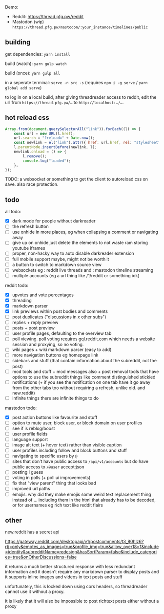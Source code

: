 Demo:

-   Reddit: https://thread.pfg.pw/reddit
-   Mastodon (wip) `https://thread.pfg.pw/mastodon/:your_instance/timelines/public`

## building

get dependencies: `yarn install`

build (watch): `yarn gulp watch`

build (once): `yarn gulp all`

in a seperate terminal: `serve -n src -s` (requires `npm i -g serve` / `yarn global add serve`)

to log in on a local build, after giving threadreader access to reddit, edit the url from `https://thread.pfg.pw/…` to `http://localhost:…/…`.

## hot reload css

```js
Array.from(document.querySelectorAll("link")).forEach((l) => {
    const url = new URL(l.href);
    url.search = "?reload=" + Date.now();
    const newlink = el("link").attr({ href: url.href, rel: "stylesheet" });
    l.parentNode.insertBefore(newlink, l);
    newlink.onload = () => {
        l.remove();
        console.log("loaded");
    };
});
```

TODO: a websocket or something to get the client to autoreload css on save. also race protection.

## todo

all todo:

-   [x] dark mode for people without darkreader
-   [ ] the refresh button
-   [ ] use onhide in more places, eg when collapsing a comment or navigating away
-   [ ] give up on onhide just delete the elements to not waste ram storing youtube iframes
-   [ ] proper, non-hacky way to auto disable darkreader extension
-   [ ] full mobile support maybe, might not be worth it
-   [ ] a button to switch to markdown source view
-   [ ] websockets eg : reddit live threads and : mastodon timeline streaming
-   [ ] multiple accounts (eg a url thing like /1/reddit or something idk)

reddit todo:

-   [x] upvotes and vote percentages
-   [x] threading
-   [x] markdown parser
-   [x] link previews within post bodies and comments
-   [ ] post duplicates ("discussions in x other subs")
-   [ ] replies + reply preview
-   [ ] posts + post preview
-   [ ] user profile pages, defaulting to the overview tab
-   [ ] poll viewing. poll voting requires gql.reddit.com which needs a website session and proxying, so no voting.
-   [ ] wiki pages + wiki markdown parser (easy to add)
-   [ ] more navigation buttons eg homepage link
-   [ ] sidebars and stuff (that contain information about the subreddit, not the post)
-   [ ] mod tools and stuff + mod messages also + post removal tools that have options to use the subreddit things like comment distinguished stickied
-   [ ] notifications (+ if you see the notification on one tab have it go away from the other tabs too without requiring a refresh, unlike old. and new.reddit)
-   [ ] infinite things there are infinite things to do

mastodon todo:

-   [x] post action buttons like favourite and stuff
-   [ ] option to mute user, block user, or block domain on user profiles
-   [ ] see if is reblog/boost
-   [ ] user profile fields
-   [ ] language support
-   [ ] image alt text (+ hover text) rather than visible caption
-   [ ] user profiles including follow and block buttons and stuff
-   [ ] navigating to specific users by `@`
-   [ ] sites that don't have public access to `/api/v1/accounts` but do have public access to `/@user` accept:json
-   [ ] posting I guess
-   [ ] voting in polls (+ poll ui improvements)
-   [ ] fix that "view parent" thing that looks bad
-   [ ] improved url paths
-   [ ] emojis. why did they make emojis some weird text replacement thing instead of … including them in the html that already has to be decoded, or for usernames eg rich text like reddit flairs

## other

new.reddit has a secret api

https://gateway.reddit.com/desktopapi/v1/postcomments/t3_80hlz6?rtj=only&emotes_as_images=true&profile_img=true&allow_over18=1&include=identity&subredditName=redesign&hasSortParam=false&include_categories=true&onOtherDiscussions=false

it returns a much better structured response with less redundant information and it doesn't require any markdown parser to display posts and it supports inline images and videos in text posts and stuff

unfortunately, this is locked down using cors headers, so threadreader cannot use it without a proxy.

it is likely that it will also be impossible to post richtext posts either without a proxy
